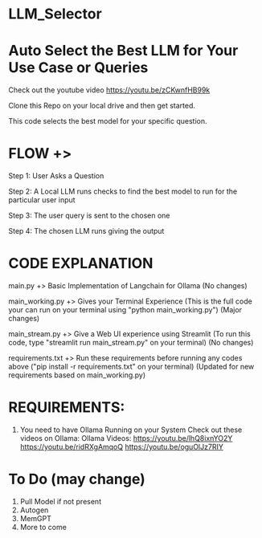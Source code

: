 # LLM_Selector
# Auto Select the Best LLM for Your Use Case or Queries
Check out the youtube video
https://youtu.be/zCKwnfHB99k

Clone this Repo on your local drive and then get started.

This code selects the best model for your specific question.

# FLOW +>

Step 1: User Asks a Question

Step 2: A Local LLM runs checks to find the best model to run for the particular user input

Step 3: The user query is sent to the chosen one

Step 4: The chosen LLM runs giving the output


# CODE EXPLANATION

main.py +> Basic Implementation of Langchain for Ollama (No changes)

main_working.py +> Gives your Terminal Experience (This is the full code your can run on your terminal using "python main_working.py") (Major changes)
    
main_stream.py +> Give a Web UI experience using Streamlit (To run this code, type "streamlit run main_stream.py" on your terminal) (No changes)

requirements.txt +> Run these requirements before running any codes above ("pip install -r requirements.txt" on your terminal) (Updated for new requirements based on main_working.py)


# REQUIREMENTS:

1. You need to have Ollama Running on your System
   Check out these videos on Ollama:
   Ollama Videos:
https://youtu.be/lhQ8ixnYO2Y
https://youtu.be/ridRXgAmqoQ
https://youtu.be/oguOlJz7RIY



# To Do (may change)

1. Pull Model if not present
2. Autogen
3. MemGPT
4. More to come
